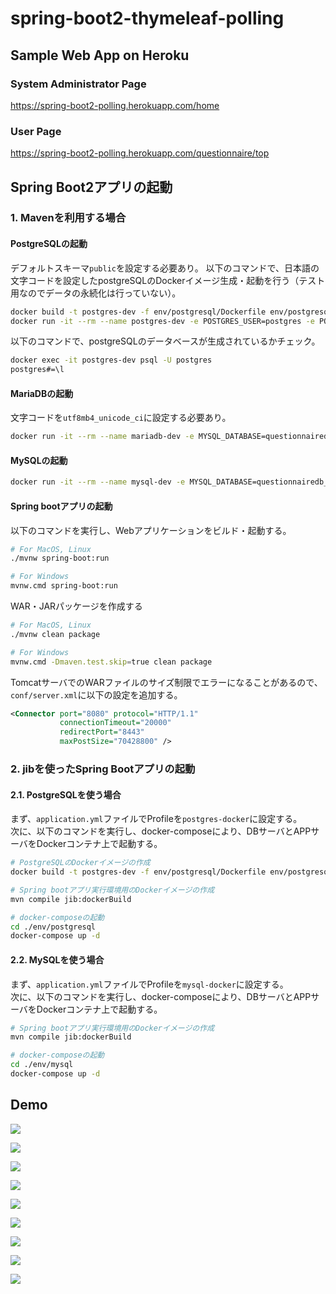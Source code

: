 # spring-boot2-thymeleaf-polling

## Sample Web App on Heroku
### System Administrator Page
https://spring-boot2-polling.herokuapp.com/home

### User Page
https://spring-boot2-polling.herokuapp.com/questionnaire/top

## Spring Boot2アプリの起動
### 1. Mavenを利用する場合
#### PostgreSQLの起動
デフォルトスキーマ`public`を設定する必要あり。
以下のコマンドで、日本語の文字コードを設定したpostgreSQLのDockerイメージ生成・起動を行う（テスト用なのでデータの永続化は行っていない）。
```bash
docker build -t postgres-dev -f env/postgresql/Dockerfile env/postgresql/
docker run -it --rm --name postgres-dev -e POSTGRES_USER=postgres -e POSTGRES_PASSWORD=password -e POSTGRES_DB=questionnairedb -p 5433:5432 -d postgres-dev
```

以下のコマンドで、postgreSQLのデータベースが生成されているかチェック。
```bash
docker exec -it postgres-dev psql -U postgres
postgres#=\l
```

#### MariaDBの起動
文字コードを`utf8mb4_unicode_ci`に設定する必要あり。
```bash
docker run -it --rm --name mariadb-dev -e MYSQL_DATABASE=questionnairedb_test -e MYSQL_ROOT_PASSWORD=password -p 3307:3306 -d mariadb:10.3.10 --character-set-server=utf8mb4 --collation-server=utf8mb4_unicode_ci
```

#### MySQLの起動
```bash
docker run -it --rm --name mysql-dev -e MYSQL_DATABASE=questionnairedb_test -e MYSQL_ROOT_PASSWORD=password -p 3307:3306 -d mysql:8.0.15 --character-set-server=utf8mb4 --collation-server=utf8mb4_unicode_ci
```

#### Spring bootアプリの起動
以下のコマンドを実行し、Webアプリケーションをビルド・起動する。
```bash
# For MacOS, Linux
./mvnw spring-boot:run

# For Windows
mvnw.cmd spring-boot:run
```

WAR・JARパッケージを作成する
```bash
# For MacOS, Linux
./mvnw clean package

# For Windows
mvnw.cmd -Dmaven.test.skip=true clean package
```

TomcatサーバでのWARファイルのサイズ制限でエラーになることがあるので、`conf/server.xml`に以下の設定を追加する。
```xml
<Connector port="8080" protocol="HTTP/1.1"
           connectionTimeout="20000"
           redirectPort="8443"
           maxPostSize="70428800" />
```

### 2. jibを使ったSpring Bootアプリの起動

#### 2.1. PostgreSQLを使う場合
まず、`application.yml`ファイルでProfileを`postgres-docker`に設定する。  
次に、以下のコマンドを実行し、docker-composeにより、DBサーバとAPPサーバをDockerコンテナ上で起動する。

```bash
# PostgreSQLのDockerイメージの作成
docker build -t postgres-dev -f env/postgresql/Dockerfile env/postgresql/

# Spring bootアプリ実行環境用のDockerイメージの作成
mvn compile jib:dockerBuild

# docker-composeの起動
cd ./env/postgresql
docker-compose up -d
```

#### 2.2. MySQLを使う場合
まず、`application.yml`ファイルでProfileを`mysql-docker`に設定する。  
次に、以下のコマンドを実行し、docker-composeにより、DBサーバとAPPサーバをDockerコンテナ上で起動する。

```bash
# Spring bootアプリ実行環境用のDockerイメージの作成
mvn compile jib:dockerBuild

# docker-composeの起動
cd ./env/mysql
docker-compose up -d
```

## Demo
![](img/toppage.png)

![](img/questionnaireNew1.png)

![](img/questionnaireNew2.png)

![](img/questionnaireEdit.png)

![](img/usertop.png)

![](img/userform.png)

![](img/finish.png)

![](img/chart1.png)

![](img/chart2.png)